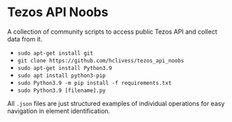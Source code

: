# Tezos API Noobs

A collection of community scripts to access public Tezos API and collect data from it.

- `sudo apt-get install git`
- `git clone https://github.com/hclivess/tezos_api_noobs`
- `sudo apt-get install Python3.9`
- `sudo apt install python3-pip`
- `sudo Python3.9 -m pip install -f requirements.txt`
- `sudo Python3.9 [filename].py`

All `.json` files are just structured examples of individual operations for easy navigation in element identification. 